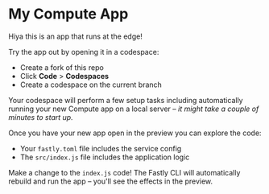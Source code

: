 # My Compute App

Hiya this is an app that runs at the edge!

Try the app out by opening it in a codespace: 

* Create a fork of this repo
* Click **Code** > **Codespaces**
* Create a codespace on the current branch

Your codespace will perform a few setup tasks including automatically running your new Compute app on a local server – _it might take a couple of minutes to start up._

Once you have your new app open in the preview you can explore the code:

* Your `fastly.toml` file includes the service config
* The `src/index.js` file includes the application logic

Make a change to the `index.js` code! The Fastly CLI will automatically rebuild and run the app – you'll see the effects in the preview.
